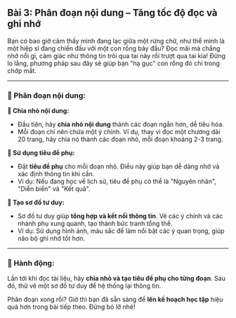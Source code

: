 ## Bài 3: Phân đoạn nội dung – Tăng tốc độ đọc và ghi nhớ

Bạn có bao giờ cảm thấy mình đang lạc giữa một rừng chữ, như thể mình là một hiệp sĩ đang chiến đấu với một con rồng bảy đầu? Đọc mãi mà chẳng nhớ nổi gì, cảm giác như thông tin trôi qua tai này rồi trượt qua tai kia! Đừng lo lắng, phương pháp sau đây sẽ giúp bạn "hạ gục" con rồng đó chỉ trong chớp mắt.

---

### 📌 Phân đoạn nội dung:

**🔹 Chia nhỏ nội dung:**
- Đầu tiên, hãy **chia nhỏ nội dung** thành các đoạn ngắn hơn, dễ tiêu hóa. 
- Mỗi đoạn chỉ nên chứa một ý chính. Ví dụ, thay vì đọc một chương dài 20 trang, hãy chia nó thành các đoạn nhỏ, mỗi đoạn khoảng 2-3 trang.

**🔹 Sử dụng tiêu đề phụ:**
- Đặt **tiêu đề phụ** cho mỗi đoạn nhỏ. Điều này giúp bạn dễ dàng nhớ và xác định thông tin khi cần.
- Ví dụ: Nếu đang học về lịch sử, tiêu đề phụ có thể là "Nguyên nhân", "Diễn biến" và "Kết quả".

**🔹 Tạo sơ đồ tư duy:**
- Sơ đồ tư duy giúp **tổng hợp và kết nối thông tin**. Vẽ các ý chính và các nhánh phụ xung quanh, tạo thành bức tranh tổng thể.
- Ví dụ: Sử dụng hình ảnh, màu sắc để làm nổi bật các ý quan trọng, giúp não bộ ghi nhớ tốt hơn.

---

### 🚀 Hành động:

Lần tới khi đọc tài liệu, hãy **chia nhỏ và tạo tiêu đề phụ cho từng đoạn**. Sau đó, thử vẽ một sơ đồ tư duy để hệ thống lại thông tin. 

Phân đoạn xong rồi? Giờ thì bạn đã sẵn sàng để **lên kế hoạch học tập** hiệu quả hơn trong bài tiếp theo. Đừng bỏ lỡ nhé!